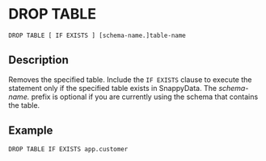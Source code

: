 # DROP TABLE

``` pre
DROP TABLE [ IF EXISTS ] [schema-name.]table-name
```

## Description

Removes the specified table. Include the `IF EXISTS` clause to execute the statement only if the specified table exists in SnappyData. The *schema-name.* prefix is optional if you are currently using the schema that contains the table.

## Example

``` pre
DROP TABLE IF EXISTS app.customer
```
